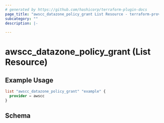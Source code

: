 ```yaml
---
# generated by https://github.com/hashicorp/terraform-plugin-docs
page_title: "awscc_datazone_policy_grant List Resource - terraform-provider-awscc"
subcategory: ""
description: |-
  
---
```


# awscc_datazone_policy_grant (List Resource)



## Example Usage

```terraform
list "awscc_datazone_policy_grant" "example" {
  provider = awscc
}
```

<!-- schema generated by tfplugindocs -->
## Schema
